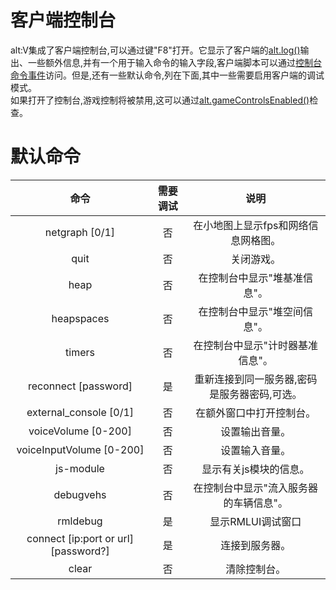 # 客户端控制台

alt:V集成了客户端控制台,可以通过键"F8"打开。它显示了客户端的[alt.log()](https://docs.altv.mp/js/api/alt-client.html#_altmp_altv_types_alt_client_log)输出、一些额外信息,并有一个用于输入命令的输入字段,客户端脚本可以通过[控制台命令事件](https://docs.altv.mp/js/api/alt-client.IClientEvent.html#altmp_altv_types_alt_client_IClientEvent_consoleCommand)访问。但是,还有一些默认命令,列在下面,其中一些需要启用客户端的调试模式。<br>
如果打开了控制台,游戏控制将被禁用,这可以通过[alt.gameControlsEnabled()](https://docs.altv.mp/js/api/alt-client.html#_altmp_altv_types_alt_client_gameControlsEnabled)检查。  


# 默认命令

|       命令         |               需要调试            |            说明           |
| :-------------------: | :-----------------------------------: |:-------------------------------: |
| netgraph [0/1]                            | 否            |   在小地图上显示fps和网络信息网格图。             |   
| quit                                      | 否            |   关闭游戏。                                    |
| heap                                      | 否            |   在控制台中显示"堆基准信息"。                    |
| heapspaces                                | 否            |   在控制台中显示"堆空间信息"。                    |
| timers                                    | 否            |   在控制台中显示"计时器基准信息"。                |
| reconnect [password]                      | 是            |   重新连接到同一服务器,密码是服务器密码,可选。     |
| external_console [0/1]                    | 否            |   在额外窗口中打开控制台。                       |
| voiceVolume [0-200]                       | 否            |   设置输出音量。                                |  
| voiceInputVolume [0-200]                  | 否            |   设置输入音量。                                |
| js-module                                 | 否            |   显示有关js模块的信息。                         |
| debugvehs                                 | 否            |   在控制台中显示"流入服务器的车辆信息"。          |
| rmldebug                                  | 是            |   显示RMLUI调试窗口                             |
| connect [ip:port or url] [password?]      | 是            |   连接到服务器。                                |
| clear                                     | 否            |   清除控制台。                                  |
